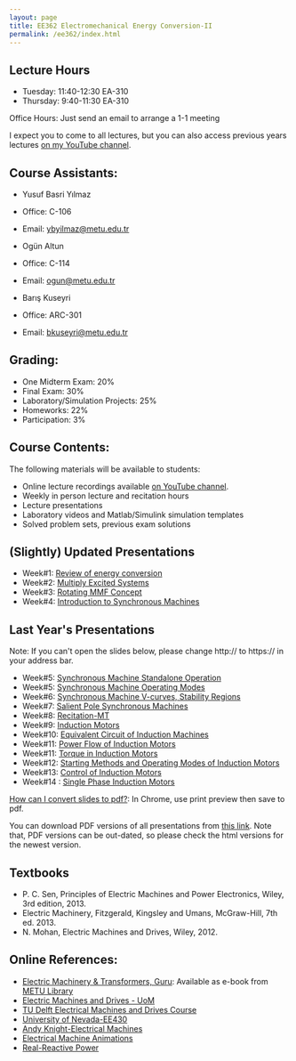 ```yaml
---
layout: page
title: EE362 Electromechanical Energy Conversion-II
permalink: /ee362/index.html
---
```


## Lecture Hours

- Tuesday: 11:40-12:30 EA-310
- Thursday: 9:40-11:30 EA-310

Office Hours: Just send an email to arrange a 1-1 meeting

I expect you to come to all lectures, but you can also access previous years lectures [on my YouTube channel](https://www.youtube.com/playlist?list=PLCo39oJ_0NZ6p_x84g0-aziUpNtYWQhpd).

## Course Assistants:

- Yusuf Basri Yılmaz
- Office: C-106
- Email: ybyilmaz@metu.edu.tr

- Ogün Altun
- Office: C-114
- Email: ogun@metu.edu.tr

- Barış Kuseyri
- Office: ARC-301
- Email: bkuseyri@metu.edu.tr

## Grading:

- One Midterm Exam: 20%
- Final Exam: 30%
- Laboratory/Simulation Projects: 25%
- Homeworks: 22%
- Participation: 3%

## Course Contents:

The following materials will be available to students:

- Online lecture recordings available [on YouTube channel](https://www.youtube.com/channel/UCkBWz-xDRrpYb7-jvklqIKA).
- Weekly in person lecture and recitation hours
- Lecture presentations
- Laboratory videos and Matlab/Simulink simulation templates
- Solved problem sets, previous exam solutions

## (Slightly) Updated Presentations

- Week#1: [Review of energy conversion](/presentations/ee362_energy_conversion_review.html)
- Week#2: [Multiply Excited Systems](/presentations/ee362_multiply_excited.html)
- Week#3: [Rotating MMF Concept](/presentations/ee362_rotating_mmf2.html)
- Week#4: [Introduction to Synchronous Machines](/presentations/ee362_synchronous_motors.html)


## Last Year's Presentations

Note: If you can't open the slides below, please change http:// to https:// in your address bar.

- Week#5: [Synchronous Machine Standalone Operation](/presentations/ee362_synchronous_equivalent.html)
- Week#5: [Synchronous Machine Operating Modes](/presentations/ee362_synchronous_parallel_power.html)
- Week#6: [Synchronous Machine V-curves, Stability Regions](/presentations/ee362_synchronous_v_curves.html)
- Week#7: [Salient Pole Synchronous Machines](/presentations/ee362_power_salient.html)
- Week#8: [Recitation-MT](/presentations/ee362_recitation_mt.html)
- Week#9: [Induction Motors](/presentations/ee362_induction_motors.html)
- Week#10: [Equivalent Circuit of Induction Machines](/presentations/ee362_induction_motor_equivalent_circuit.html)
- Week#11: [Power Flow of Induction Motors](/presentations/ee362_induction_motor_power_torque.html)
- Week#11: [Torque in Induction Motors](/presentations/ee362_induction_motor_torque_curve.html)
- Week#12: [Starting Methods and Operating Modes of Induction Motors](/presentations/ee362_induction_motor_starting_current.html)
- Week#13: [Control of Induction Motors](/presentations/ee362_induction_motor_control.html)
- Week#14 : [Single Phase Induction Motors](/presentations/ee362_single_phase_induction.html)

<!---

- Week#13: [Synchronous Machine Exercises](/presentations/ee362_synch_problems.html)

-->

[How can I convert slides to pdf?](https://github.com/gnab/remark/issues/50): In Chrome, use print preview then save to pdf.

You can download PDF versions of all presentations from [this link](https://www.dropbox.com/s/bf12o06nkfrzy6p/ee362_presentations.zip?dl=1). Note that, PDF versions can be out-dated, so please check the html versions for the newest version.


## Textbooks

- P. C. Sen, Principles of Electric Machines and Power Electronics, Wiley, 3rd edition, 2013.
- Electric Machinery, Fitzgerald, Kingsley and Umans, McGraw-Hill, 7th ed. 2013.
- N. Mohan, Electric Machines and Drives, Wiley, 2012.

## Online References:
- [Electric Machinery & Transformers, Guru](https://catalog.library.metu.edu.tr/record=b1154898): Available as e-book from [METU Library](https://app.knovel.com/web/view/khtml/show.v/rcid:kpEMTE0002/cid:kt007QSCMQ/viewerType:khtml//root_slug:electric-machinery-transformers/url_slug:review-electric-circuit?b-toc-cid=kpEMTE0002&b-toc-root-slug=electric-machinery-transformers&b-toc-title=Electric%20Machinery%20and%20Transformers%20%283rd%20Edition%29&b-toc-url-slug=review-electric-circuit&kpromoter=Summon&view=collapsed&zoom=1&page=1)
- [Electric Machines and Drives - UoM](https://cusp.umn.edu/electric-machines-drives/electric-machines-drives)
- [TU Delft Electrical Machines and Drives Course](https://ocw.tudelft.nl/courses/electrical-machines-and-drives/)
- [University of Nevada-EE430](http://www.egr.unlv.edu/~eebag/teaching.html)
- [Andy Knight-Electrical Machines](http://people.ucalgary.ca/~aknigh/electrical_machines/fundamentals/f_ac.html)
- [Electrical Machine Animations](http://www.ece.umn.edu/users/riaz/animations/listanimations.html)
- [Real-Reactive Power](https://docs.google.com/spreadsheets/d/1UWq0nwKNa3m12aX-A91ea0HT4p0vRpfnZPuwFDwHvIQ/edit?usp=sharing)
